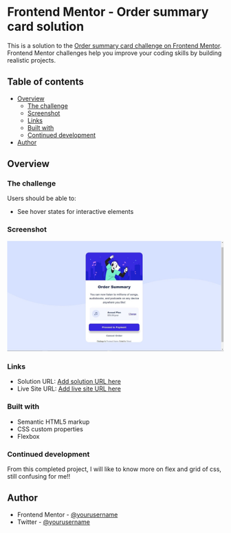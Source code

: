 # Frontend Mentor - Order summary card solution

This is a solution to the [Order summary card challenge on Frontend Mentor](https://www.frontendmentor.io/challenges/order-summary-component-QlPmajDUj). Frontend Mentor challenges help you improve your coding skills by building realistic projects.

## Table of contents

-  [Overview](#overview)
   -  [The challenge](#the-challenge)
   -  [Screenshot](#screenshot)
   -  [Links](#links)
   -  [Built with](#built-with)
   -  [Continued development](#continued-development)
-  [Author](#author)

## Overview

### The challenge

Users should be able to:

-  See hover states for interactive elements

### Screenshot

![](./screenshot.jpg)

### Links

-  Solution URL: [Add solution URL here](https://your-solution-url.com)
-  Live Site URL: [Add live site URL here](https://your-live-site-url.com)

### Built with

-  Semantic HTML5 markup
-  CSS custom properties
-  Flexbox

### Continued development

From this completed project, I will like to know more on flex and grid of css, still confusing for me!!

## Author

-  Frontend Mentor - [@yourusername](https://www.frontendmentor.io/profile/jibreel1)
-  Twitter - [@yourusername](https://www.twitter.com/jibreel1005)
